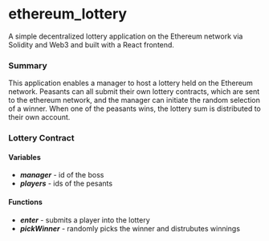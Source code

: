 # ethereum_lottery
A simple decentralized lottery application on the Ethereum network via Solidity and Web3 and built with a React frontend.

### Summary

This application enables a manager to host a lottery held on the Ethereum network.  Peasants can all submit their own lottery contracts, which are sent to the ethereum network, and the manager can initiate the random selection of a winner.  When one of the peasants wins, the lottery sum is distributed to their own account.

### Lottery Contract

#### Variables
* **_manager_** - id of the boss
* **_players_** - ids of the pesants

#### Functions
* **_enter_** - submits a player into the lottery
* **_pickWinner_** - randomly picks the winner and distrubutes winnings
